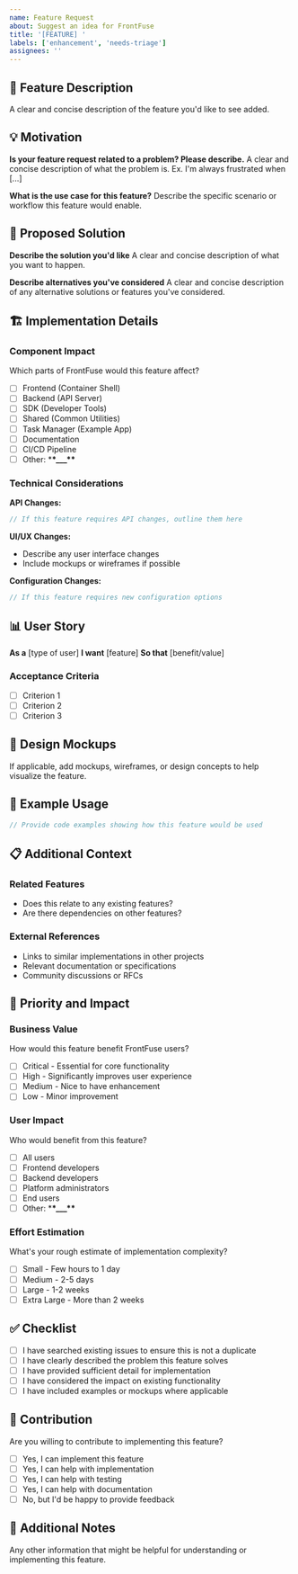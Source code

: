 ```yaml
---
name: Feature Request
about: Suggest an idea for FrontFuse
title: '[FEATURE] '
labels: ['enhancement', 'needs-triage']
assignees: ''
---
```


## 🚀 Feature Description

A clear and concise description of the feature you'd like to see added.

## 💡 Motivation

**Is your feature request related to a problem? Please describe.**
A clear and concise description of what the problem is. Ex. I'm always frustrated when [...]

**What is the use case for this feature?**
Describe the specific scenario or workflow this feature would enable.

## 🎯 Proposed Solution

**Describe the solution you'd like**
A clear and concise description of what you want to happen.

**Describe alternatives you've considered**
A clear and concise description of any alternative solutions or features you've considered.

## 🏗️ Implementation Details

### Component Impact

Which parts of FrontFuse would this feature affect?

- [ ] Frontend (Container Shell)
- [ ] Backend (API Server)
- [ ] SDK (Developer Tools)
- [ ] Shared (Common Utilities)
- [ ] Task Manager (Example App)
- [ ] Documentation
- [ ] CI/CD Pipeline
- [ ] Other: \***\*\_\_\_\*\***

### Technical Considerations

**API Changes:**

```typescript
// If this feature requires API changes, outline them here
```

**UI/UX Changes:**

- Describe any user interface changes
- Include mockups or wireframes if possible

**Configuration Changes:**

```javascript
// If this feature requires new configuration options
```

## 📊 User Story

**As a** [type of user]
**I want** [feature]
**So that** [benefit/value]

### Acceptance Criteria

- [ ] Criterion 1
- [ ] Criterion 2
- [ ] Criterion 3

## 🎨 Design Mockups

If applicable, add mockups, wireframes, or design concepts to help visualize the feature.

## 🔧 Example Usage

```typescript
// Provide code examples showing how this feature would be used
```

## 📋 Additional Context

### Related Features

- Does this relate to any existing features?
- Are there dependencies on other features?

### External References

- Links to similar implementations in other projects
- Relevant documentation or specifications
- Community discussions or RFCs

## 🚦 Priority and Impact

### Business Value

How would this feature benefit FrontFuse users?

- [ ] Critical - Essential for core functionality
- [ ] High - Significantly improves user experience
- [ ] Medium - Nice to have enhancement
- [ ] Low - Minor improvement

### User Impact

Who would benefit from this feature?

- [ ] All users
- [ ] Frontend developers
- [ ] Backend developers
- [ ] Platform administrators
- [ ] End users
- [ ] Other: \***\*\_\_\_\*\***

### Effort Estimation

What's your rough estimate of implementation complexity?

- [ ] Small - Few hours to 1 day
- [ ] Medium - 2-5 days
- [ ] Large - 1-2 weeks
- [ ] Extra Large - More than 2 weeks

## ✅ Checklist

- [ ] I have searched existing issues to ensure this is not a duplicate
- [ ] I have clearly described the problem this feature solves
- [ ] I have provided sufficient detail for implementation
- [ ] I have considered the impact on existing functionality
- [ ] I have included examples or mockups where applicable

## 🤝 Contribution

Are you willing to contribute to implementing this feature?

- [ ] Yes, I can implement this feature
- [ ] Yes, I can help with implementation
- [ ] Yes, I can help with testing
- [ ] Yes, I can help with documentation
- [ ] No, but I'd be happy to provide feedback

## 📝 Additional Notes

Any other information that might be helpful for understanding or implementing this feature.
